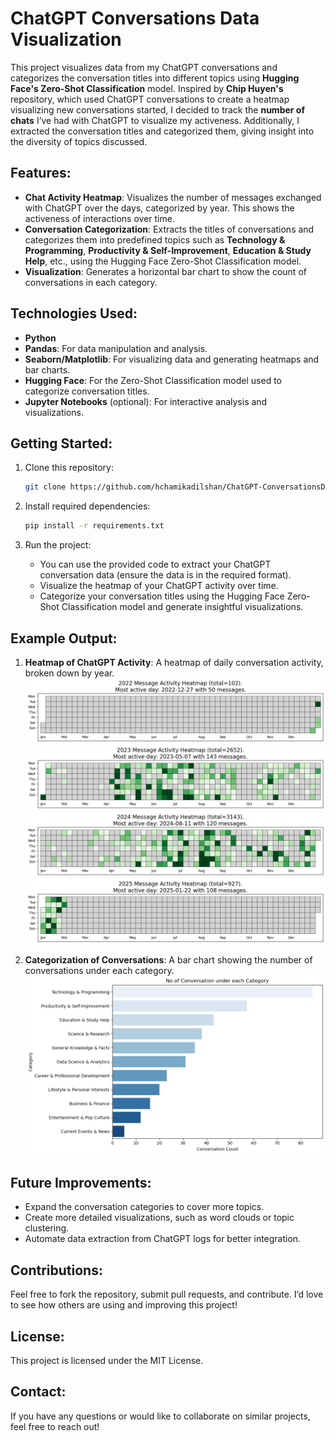 # ChatGPT Conversations Data Visualization

This project visualizes data from my ChatGPT conversations and categorizes the conversation titles into different topics using **Hugging Face's Zero-Shot Classification** model. Inspired by **Chip Huyen's** repository, which used ChatGPT conversations to create a heatmap visualizing new conversations started, I decided to track the **number of chats** I’ve had with ChatGPT to visualize my activeness. Additionally, I extracted the conversation titles and categorized them, giving insight into the diversity of topics discussed.

## Features:
- **Chat Activity Heatmap**: Visualizes the number of messages exchanged with ChatGPT over the days, categorized by year. This shows the activeness of interactions over time.
- **Conversation Categorization**: Extracts the titles of conversations and categorizes them into predefined topics such as **Technology & Programming**, **Productivity & Self-Improvement**, **Education & Study Help**, etc., using the Hugging Face Zero-Shot Classification model.
- **Visualization**: Generates a horizontal bar chart to show the count of conversations in each category.

## Technologies Used:
- **Python** 
- **Pandas**: For data manipulation and analysis.
- **Seaborn/Matplotlib**: For visualizing data and generating heatmaps and bar charts.
- **Hugging Face**: For the Zero-Shot Classification model used to categorize conversation titles.
- **Jupyter Notebooks** (optional): For interactive analysis and visualizations.

## Getting Started:
1. Clone this repository:
   ```bash
   git clone https://github.com/hchamikadilshan/ChatGPT-ConversationsData-Visualization.git
   ```

2. Install required dependencies:
   ```bash
   pip install -r requirements.txt
   ```

3. Run the project:
   - You can use the provided code to extract your ChatGPT conversation data (ensure the data is in the required format).
   - Visualize the heatmap of your ChatGPT activity over time.
   - Categorize your conversation titles using the Hugging Face Zero-Shot Classification model and generate insightful visualizations.

## Example Output:
1. **Heatmap of ChatGPT Activity**: A heatmap of daily conversation activity, broken down by year.
![Heatmap of ChatGPT Activity 2022](images/image_1.png)
![Heatmap of ChatGPT Activity 2023](images/image_2.png)
![Heatmap of ChatGPT Activity 2024](images/image_3.png)
![Heatmap of ChatGPT Activity 2025](images/image_4.png)

2. **Categorization of Conversations**: A bar chart showing the number of conversations under each category.
![Bar Chart of number of conversations under each category](images/image_5.png)

## Future Improvements:
- Expand the conversation categories to cover more topics.
- Create more detailed visualizations, such as word clouds or topic clustering.
- Automate data extraction from ChatGPT logs for better integration.

## Contributions:
Feel free to fork the repository, submit pull requests, and contribute. I’d love to see how others are using and improving this project!

## License:
This project is licensed under the MIT License.

## Contact:
If you have any questions or would like to collaborate on similar projects, feel free to reach out!
